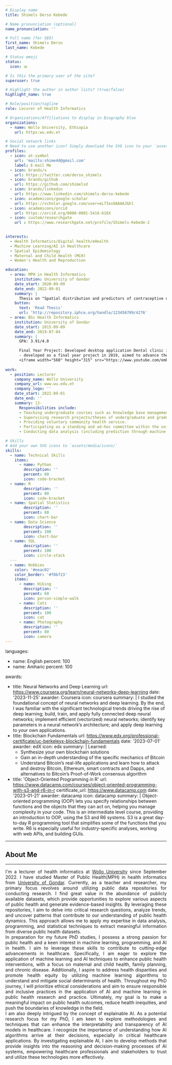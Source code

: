 ```yaml
---
# Display name
title: Shimels Derso Kebede

# Name pronunciation (optional)
name_pronunciation: ''

# Full name (for SEO)
first_name: Shimels Derso
last_name: Kebede

# Status emoji
status:
  icon: 📊

# Is this the primary user of the site?
superuser: true

# Highlight the author in author lists? (true/false)
highlight_name: true

# Role/position/tagline
role: Lecurer of Health Informatics

# Organizations/Affiliations to display in Biography blox
organizations:
  - name: Wollo University, Ethiopia
    url: https:wu.edu.et

# Social network links
# Need to use another icon? Simply download the SVG icon to your `assets/media/icons/` folder.
profiles:
  - icon: at-symbol
    url: 'mailto:shime4d@gmail.com'
    label: E-mail Me
  - icon: brands/x
    url: https://twitter.com/derso_shimels
  - icon: brands/github
    url: https://github.com/shimelsd
  - icon: brands/linkedin
    url: https://www.linkedin.com/shimels-derso-kebede
  - icon: academicons/google-scholar
    url: https://scholar.google.com/user=eL7Ies8AAAAJ&hl 
  - icon: academicons/orcid
    url: https://orcid.org/0000-0001-5416-616X
  - icon: custom/researchgate
    url : https://www.researchgate.net/profile/Shimels-Kebede-2
    

interests:
  - Health Informatics/Digital health/eHealth
  - Machine Learning/AI in Healthcare
  - Spatial Epidemiology
  - Maternal and Child Health (MCH)
  - Women's Health and Reproduction

education:
  - area: MPH in Health Informatics
    institution: University of Gondar
    date_start: 2020-09-09
    date_end: 2022-09-01
    summary: |
      Thesis on "Spatial distribution and predictors of contraceptive discontinuation among reproductive age women in Ethiopia using EDHS 2016 data: Prediction using GIS and machine learning". Supervised by [Dr. Yakub Sebastain(PhD)](https://researchers.cdu.edu.au/en/persons/yakub-sebastian) from  Charles Darwin University, Australia, and Mr. Abreham Yeneneh from University of Gondar, Ethiopia. 
    button:
      text: 'Read Thesis'
      url: 'http://repository.iphce.org/handle/123456789/4276'
  - area: BSc Health Informatics
    institution: University of Gondar
    date_start: 2015-09-09
    date_end: 2019-07-04
    summary: |
      GPA: 3.91/4.0

      Final Year Project: Developed desktop application Dental clinic information system(DCIS) using Java.
      - developed as a final year project in 2019, aimed to advance the manual operation of [University of Gondar Specialized Hospital](https://hospital.uog.edu.et/) dental clinic. I have used Java GUI(Swing), MySQL database & JasperReport to develop the system.
      <iframe width="560" height="315" src="https://www.youtube.com/embed/7CgK-pLkk6k" title="YouTube video player" frameborder="0" allow="accelerometer; autoplay; clipboard-write; encrypted-media; gyroscope; picture-in-picture; web-share" allowfullscreen></iframe>
  
work:
  - position: Lecturer 
    company_name: Wollo University
    company_url: www.wu.edu.et
    company_logo: ''
    date_start: 2022-09-01
    date_end: ''
    summary: |2-
      Responsibilities include:
      - Teaching undergraduate courses such as Knowledge base management, Health Data analytics, Geographic information system     (GIS) and disease mapping, Fundamentals of Programming (C++), and Object-oriented Programming with Java 
      - Supervising research projects/theses of undergraduate and graduate students
      - Providing voluntary community health service.
      - Participating as a standing and ad-hoc committee within the university
      - Conducting data analysis (including prediction through machine learning/deep learning, time series forecasting, multi-level analysis, spatial analysis for disease mapping, and multivariate decomposition analysis) and data visualizations using STATA, Python, and R

# Skills
# Add your own SVG icons to `assets/media/icons/`
skills:
  - name: Technical Skills
    items:
      - name: Python
        description: ''
        percent: 80
        icon: code-bracket
  - name: R
        description: ''
        percent: 80
        icon: code-bracket
  - name: Spatial Statistics
        description: ''
        percent: 80
        icon: chart-bar
  - name: Data Science
        description: ''
        percent: 100
        icon: chart-bar
  - name: SQL
        description: ''
        percent: 100
        icon: circle-stack
  ---
  - name: Hobbies
    color: '#eeac02'
    color_border: '#f0bf23'
    items:
      - name: Hiking
        description: ''
        percent: 60
        icon: person-simple-walk
      - name: Cats
        description: ''
        percent: 100
        icon: cat
      - name: Photography
        description: ''
        percent: 80
        icon: camera
---
```

languages:
  - name: English
    percent: 100
  - name: Amharic
    percent: 100

awards:
  - title: Neural Networks and Deep Learning
    url: https://www.coursera.org/learn/neural-networks-deep-learning
    date: '2023-11-25'
    awarder: Coursera
    icon: coursera
    summary: |
      I studied the foundational concept of neural networks and deep learning. By the end, I was familiar with the significant technological trends driving the rise of deep learning; build, train, and apply fully connected deep neural networks; implement efficient (vectorized) neural networks; identify key parameters in a neural network’s architecture; and apply deep learning to your own applications.
  - title: Blockchain Fundamentals
    url: https://www.edx.org/professional-certificate/uc-berkeleyx-blockchain-fundamentals
    date: '2023-07-01'
    awarder: edX
    icon: edx
    summary: |
      Learned:
      - Synthesize your own blockchain solutions
      - Gain an in-depth understanding of the specific mechanics of Bitcoin
      - Understand Bitcoin’s real-life applications and learn how to attack and destroy Bitcoin, Ethereum, smart contracts and Dapps, and alternatives to Bitcoin’s Proof-of-Work consensus algorithm
  - title: 'Object-Oriented Programming in R'
    url: https://www.datacamp.com/courses/object-oriented-programming-with-s3-and-r6-in-r
    certificate_url: https://www.datacamp.com
    date: '2023-01-21'
    awarder: datacamp
    icon: datacamp
    summary: |
      Object-oriented programming (OOP) lets you specify relationships between functions and the objects that they can act on, helping you manage complexity in your code. This is an intermediate level course, providing an introduction to OOP, using the S3 and R6 systems. S3 is a great day-to-day R programming tool that simplifies some of the functions that you write. R6 is especially useful for industry-specific analyses, working with web APIs, and building GUIs.
---

## About Me

<div style="text-align: justify">
  <hr />
I'm a lecturer of health informatics at <a href="https://wu.edu.et" target="_blank" > Wollo University</a> since September 2022. I have studied Master of Public Health(MPH) in health informatics from <a href="https://uog.edu.et" target="_blank" >University of Gondar</a>.
Currently, as a teacher and researcher, my primary focus revolves around utilizing public data repositories for conducting research. I find great value in the abundance of publicly available datasets, which provide opportunities to explore various aspects of public health and generate evidence-based insights. By leveraging these repositories, I aim to delve into critical research questions, analyze trends, and uncover patterns that contribute to our understanding of public health dynamics. This approach allows me to apply my expertise in data analysis, programming, and statistical techniques to extract meaningful information from diverse public health datasets.
</div>
<div style="text-align: justify">
In preparation for my future PhD studies, I possess a strong passion for public health and a keen interest in machine learning, programming, and AI in health. I aim to leverage these skills to contribute to cutting-edge advancements in healthcare. Specifically, I am eager to explore the application of machine learning and AI techniques to enhance public health interventions, with a focus on maternal and child health, family planning, and chronic disease. Additionally, I aspire to address health disparities and promote health equity by utilizing machine learning algorithms to understand and mitigate social determinants of health. Throughout my PhD journey, I will prioritize ethical considerations and aim to ensure responsible and inclusive practices in the application of AI and machine learning in public health research and practice. Ultimately, my goal is to make a meaningful impact on public health outcomes, reduce health inequities, and push the boundaries of knowledge in the field.
</div>
<div style="text-align: justify">
I am also deeply intrigued by the concept of explainable AI. As a potential research focus for my PhD, I am keen to explore methodologies and techniques that can enhance the interpretability and transparency of AI models in healthcare. I recognize the importance of understanding how AI algorithms arrive at their decisions, especially in critical healthcare applications. By investigating explainable AI, I aim to develop methods that provide insights into the reasoning and decision-making processes of AI systems, empowering healthcare professionals and stakeholders to trust and utilize these technologies more effectively. 
</div>
